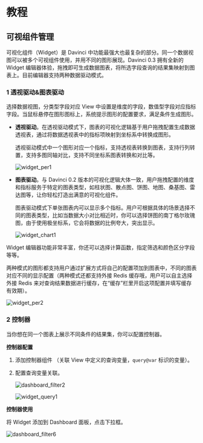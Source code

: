 # 教程

## 可视组件管理

可视化组件（Widget）是 Davinci 中功能最强大也最复杂的部分。同一个数据视图可以被多个可视组件使用，并用不同的图形展现。Davinci 0.3 拥有全新的 Widget 编辑器体验，拖拽即可生成数据图表，将所选字段查询的结果集映射到图表上。目前编辑器支持两种数据驱动模式。

### 1 透视驱动&图表驱动

选择数据视图，分类型字段对应 View 中设置是维度的字段，数值型字段对应指标字段。当鼠标悬停在图形图标上，系统提示图形的配置要求，满足条件生成图形。

- **透视驱动**。在透视驱动模式下，图表的可视化逻辑基于用户拖拽配置生成数据透视表，通过将数据透视表中的指标项映射到坐标系中转换成图形。 

  透视驱动模式中一个图形对应一个指标，支持透视表转换到图表，支持行列转置，支持多图同轴对比，支持不同坐标系图表转换和对比等。

  ![widget_per1](/Users/wangfuying/Documents/myworkspace/Davinci_%E4%B8%9A%E5%8A%A1%E6%96%B9:%E5%9F%B9%E8%AE%AD/dv3/img/widget_per1.png)

- **图表驱动**。与 Davinci 0.2 版本的可视化逻辑大体一致，用户拖拽配置的维度和指标服务于特定的图表类型，如柱状图、散点图、饼图、地图、桑基图、雷达图等，让你轻松打造出满意的可视化组件。

  图表驱动模式下单张图表内可以显示多个指标。用户可根据具体的场景选择不同的图表类型，比如当数据大小对比相近时，你可以选择饼图的南丁格尔玫瑰图，由于使用极坐标系，它会将数据的比例夸大，突出显示。

  ![widget_chart1](/Users/wangfuying/Documents/myworkspace/Davinci_%E4%B8%9A%E5%8A%A1%E6%96%B9:%E5%9F%B9%E8%AE%AD/dv3/img/widget_chart1.png)

Widget 编辑器功能非常丰富，你还可以选择计算函数，指定筛选和颜色区分字段等等。

两种模式的图形都支持用户通过扩展方式将自己的配置项加到图表中，不同的图表对应不同的显示配置（两种模式还都支持外接 Redis 缓存哦，用户可以自主选择外接 Redis 来对查询结果数据进行缓存，在“缓存”栏里开启这项配置并填写缓存有效期）。

![widget_per2](/Users/wangfuying/Documents/myworkspace/Davinci_%E4%B8%9A%E5%8A%A1%E6%96%B9:%E5%9F%B9%E8%AE%AD/dv3/img/widget_per2.png)

### 2 控制器

当你想在同一个图表上展示不同条件的结果集，你可以配置控制器。

**控制器配置**

1. 添加控制器组件 （关联 View 中定义的查询变量，`query@var` 标识的变量）。

2. 配置查询变量关联。

   ![dashboard_filter2](/Users/wangfuying/Documents/myworkspace/Davinci_%E4%B8%9A%E5%8A%A1%E6%96%B9:%E5%9F%B9%E8%AE%AD/dv3/img/dashboard_filter3.jpg)

   ![widget_query1](/Users/wangfuying/Documents/myworkspace/Davinci_%E4%B8%9A%E5%8A%A1%E6%96%B9:%E5%9F%B9%E8%AE%AD/dv3/img/widget_query1.png)

**控制器使用**

将 Widget 添加到 Dashboard 面板，点击下拉框。

![dashboard_filter6](/Users/wangfuying/Documents/myworkspace/Davinci_%E4%B8%9A%E5%8A%A1%E6%96%B9:%E5%9F%B9%E8%AE%AD/dv3/img/dashboard_filter.png)